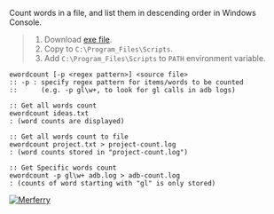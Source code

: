 Count words in a file, and list them in descending order in Windows Console.
> 1. Download [exe file](https://github.com/winp/extra-bel/releases/download/1.0.0/ebel.cmd).
> 2. Copy to `C:\Program_Files\Scripts`.
> 3. Add `C:\Program_Files\Scripts` to `PATH` environment variable.


```batch
ewordcount [-p <regex pattern>] <source file>
:: -p : specify regex pattern for items/words to be counted
::      (e.g. -p gl\w+, to look for gl calls in adb logs)
```

```batch
:: Get all words count
ewordcount ideas.txt
: (word counts are displayed)

:: Get all words count to file
ewordcount project.txt > project-count.log
: (word counts stored in "project-count.log")

:: Get Specific words count
ewordcount -p gl\w+ adb.log > adb-count.log
: (counts of word starting with "gl" is only stored)
```


[![Merferry](https://i.imgur.com/ApzHpHZ.jpg)](https://merferry.github.io)
